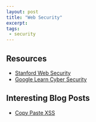 ```yaml
---
layout: post
title: "Web Security"
excerpt:
tags:
 - security
---
```


## Resources
* [Stanford Web Security](https://web.stanford.edu/class/cs253/)
* [Google Learn Cyber Security](https://learncybersecurity.withgoogle.com)

## Interesting Blog Posts
* [Copy Paste XSS](https://research.securitum.com/the-curious-case-of-copy-paste/)
